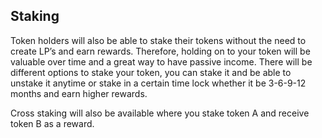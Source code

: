 ﻿## Staking

Token holders will also be able to stake their tokens without the need to create LP’s and earn rewards. Therefore, holding on to your token will be valuable over time and a great way to have passive income. There will be different options to stake your token, you can stake it and be able to unstake it anytime or stake in a certain time lock whether it be 3-6-9-12 months and earn higher rewards.

Cross staking will also be available where you stake token A and receive token B as a reward.
